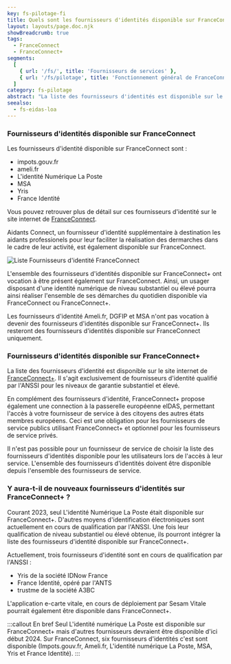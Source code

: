 ```yaml
---
key: fs-pilotage-fi
title: Quels sont les fournisseurs d'identités disponible sur FranceConnect et FranceConnect+ ?
layout: layouts/page.doc.njk
showBreadcrumb: true
tags:
  - FranceConnect
  - FranceConnect+
segments:
  [
    { url: '/fs/', title: 'Fournisseurs de services' },
    { url: '/fs/pilotage', title: 'Fonctionnement général de FranceConnect et FranceConnect+' },
  ]
category: fs-pilotage
abstract: "La liste des fournisseurs d'identités est disponible sur le site internet de FranceConnect et FranceConnect+. Actuellement Impots.gouv.fr, Ameli.fr, L'identité Numérique La Poste, MSA, Yris et France Identité sont disponibles sur FranceConnect. Seul L'identité Numérique La Poste est disponible sur FranceConnect+"
seealso:
  - fs-eidas-loa
---
```


### Fournisseurs d'identités disponible sur FranceConnect

Les fournisseurs d'identité disponible sur FranceConnect sont :

- impots.gouv.fr
- ameli.fr
- L'identité Numérique La Poste
- MSA
- Yris
- France Identité

Vous pouvez retrouver plus de détail sur ces fournisseurs d'identité sur le site internet de [FranceConnect](https://franceconnect.gouv.fr/franceconnect).

Aidants Connect, un fournisseur d'identité supplémentaire à destination les aidants professionels pour leur faciliter la réalisation des dermarches dans le cadre de leur activité, est également disponible sur FranceConnect.

![Liste Fournisseurs d'identité FranceConnect](/images/fs/mire-fc.png)

L'ensemble des fournisseurs d'identités disponible sur FranceConnect+ ont vocation à être présent également sur FranceConnect. Ainsi, un usager disposant d'une identité numérique de niveau substantiel ou élevé pourra ainsi réaliser l'ensemble de ses démarches du quotidien disponible via FranceConnect ou FranceConnect+.

Les fournisseurs d'identité Ameli.fr, DGFIP et MSA n'ont pas vocation à devenir des fournisseurs d'identités disponible sur FranceConnect+. Ils resteront des fournisseurs d'identités disponible sur FranceConnect uniquement.

### Fournisseurs d'identités disponible sur FranceConnect+

La liste des fournisseurs d'identité est disponible sur le site internet de [FranceConnect+](https://franceconnect.gouv.fr/france-connect-plus). Il s'agit exclusivement de fournisseurs d'identité qualifié par l'ANSSI pour les niveaux de garantie substantiel et élevé.

En complément des fournisseurs d'identité, FranceConnect+ propose également une connection à la passerelle européenne eIDAS, permettant l'accès à votre fournisseur de service à des citoyens des autres états membres européens. Ceci est une obligation pour les fournisseurs de service publics utilisant FranceConnect+ et optionnel pour les fournisseurs de service privés.

Il n'est pas possible pour un fournisseur de service de choisir la liste des fournisseurs d'identités disponible pour les utilisateurs lors de l'accès à leur service. L'ensemble des fournisseurs d'identités doivent être disponible depuis l'ensemble des fournisseurs de service.

### Y aura-t-il de nouveaux fournisseurs d'identités sur FranceConnect+ ?

Courant 2023, seul L'identité Numérique La Poste était disponible sur FranceConnect+. D'autres moyens d'identification électroniques sont actuellement en cours de qualification par l'ANSSI. Une fois leur qualification de niveau substantiel ou élevé obtenue, ils pourront intégrer la liste des fournisseurs d'identité disponible sur FranceConnect+.

Actuellement, trois fournisseurs d'identité sont en cours de qualification par l'ANSSI :

- Yris de la société IDNow France
- France Identité, opéré par l'ANTS
- trustme de la société A3BC

L'application e-carte vitale, en cours de déploiement par Sesam Vitale pourrait également être disponible dans FranceConnect+.

:::callout En bref
Seul L'identité numérique La Poste est disponible sur FranceConnect+ mais d'autres fournisseurs devraient être disponible d'ici début 2024. Sur FranceConnect, six fournisseurs d'identités c'est sont disponible (Impots.gouv.fr, Ameli.fr, L'identité numérique La Poste, MSA, Yris et France Identité).
:::

